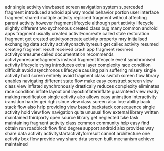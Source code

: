 adr single activity viewbased screen navigation system superceded fragment introduced android api way model behavior portion user interface fragment shared multiple activity replaced fragment without affecting parent activity however fragment lifecycle although part activity lifecycle slightly different two sychronous created class bug many common android apps fragment usually created activityoncreate called state restoration fragment get created activityoncreate activity property may initialised exchanging data activity activityonactivityresult get called activity resumed creating fragment result received crash app fragment resumed activityonresume called documentation recommends activtyonresumefragments instead fragment lifecycle event synchronised activity lifecycle trying introduces extra layer complexity race condition difficult avoid asynchronous lifecycle causing pain suffering misery single activity hold screen entirely avoid fragment class switch screen flow library enables navigating different state flow make easy construct screen view class view inflated synchronously drastically reduces complexity eliminates race condition inflate layout xml layoutinflaterinflate guaranteed view ready making modification single activity also allows easy animation interactivity transition harder get right since view class screen also lose ability back stack flow also help providing view based backstack consequence single activity hold view flow navigation quite unusual flow external library written maintained thirdparty open source library get neglected take task maintaining fragment activity class common community help easy find obtain run roadblock flow find degree support android also provides way share data activity activitystartactivityforresult cannot architecture one activity box flow provide way share data screen built mechanism achieve maintained